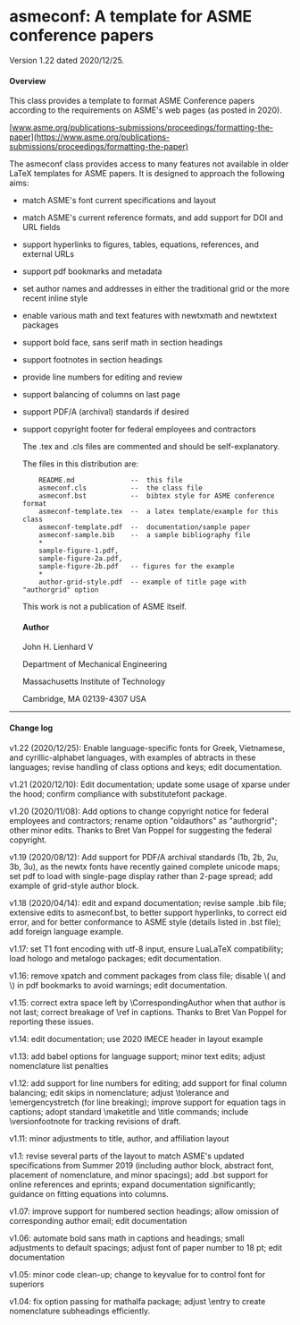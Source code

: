  
  # asmeconf: A template for ASME conference papers #
 
  Version 1.22 dated 2020/12/25.

  #### Overview ####
  This class provides a template to format ASME Conference papers according to
  the requirements on ASME's web pages (as posted in 2020).
  
  [www.asme.org/publications-submissions/proceedings/formatting-the-paper](https://www.asme.org/publications-submissions/proceedings/formatting-the-paper)
  
  The asmeconf class provides access to many features not available in older LaTeX templates for ASME papers. It is designed to approach the following aims:

- match ASME's font current specifications and layout

- match ASME's current reference formats, and add support for DOI and URL fields

- support hyperlinks to figures, tables, equations, references, and external URLs

- support pdf bookmarks and metadata

- set author names and addresses in either the traditional grid or the more recent inline style

- enable various math and text features with newtxmath and newtxtext packages

- support bold face, sans serif math in section headings

- support footnotes in section headings

- provide line numbers for editing and review

- support balancing of columns on last page

- support PDF/A (archival) standards if desired

- support copyright footer for federal employees and contractors

  The .tex and .cls files are commented and should be self-explanatory.

  The files in this distribution are:

          README.md              --  this file
          asmeconf.cls           --  the class file
          asmeconf.bst           --  bibtex style for ASME conference format
          asmeconf-template.tex  --  a latex template/example for this class
          asmeconf-template.pdf  --  documentation/sample paper
          asmeconf-sample.bib    --  a sample bibliography file
          *
          sample-figure-1.pdf, 
          sample-figure-2a.pdf, 
          sample-figure-2b.pdf   -- figures for the example
          *
          author-grid-style.pdf  -- example of title page with "authorgrid" option

  This work is not a publication of ASME itself. 
  
  #### Author ####
  
  John H. Lienhard V
  
  Department of Mechanical Engineering
          
  Massachusetts Institute of Technology
          
  Cambridge, MA 02139-4307 USA


 ---
 
 #### Change log ####

 v1.22 (2020/12/25): Enable language-specific fonts for Greek, Vietnamese, and cyrillic-alphabet languages, with examples of abtracts in these languages; revise handling of class options and keys; edit documentation.

 v1.21 (2020/12/10): Edit documentation; update some usage of xparse under the hood; confirm compliance with substitutefont package. 
 
 v1.20 (2020/11/08): Add options to change copyright notice for federal employees and contractors; rename option "oldauthors" as "authorgrid"; other minor edits. Thanks to Bret Van Poppel for suggesting the federal copyright.
 
 v1.19 (2020/08/12): Add support for PDF/A archival standards (1b, 2b, 2u, 3b, 3u), as the newtx fonts have recently gained complete unicode maps; set pdf to load with single-page display rather than 2-page spread; add example of grid-style author block.
 
 v1.18 (2020/04/14): edit and expand documentation; revise sample .bib file; extensive edits to asmeconf.bst, to better support hyperlinks, to correct eid error, and for better conformance to ASME style (details listed in .bst file); add foreign language example.
 
 v1.17: set T1 font encoding with utf-8 input, ensure LuaLaTeX compatibility; load hologo and metalogo packages; edit documentation.
 
 v1.16: remove xpatch and comment packages from class file; disable \\( and \\) in pdf bookmarks to avoid warnings; edit documentation.
 
 v1.15: correct extra space left by \\CorrespondingAuthor when that author is not last; correct breakage of \\ref in captions.  Thanks to Bret Van Poppel for reporting these issues.
 
 v1.14: edit documentation; use 2020 IMECE header in layout example
 
 v1.13: add babel options for language support; minor text edits; adjust nomenclature list penalties
 
 v1.12: add support for line numbers for editing; add support for final column balancing; edit skips in nomenclature; adjust \\tolerance and \\emergencystretch (for line breaking); improve support for equation tags in captions; adopt standard \\maketitle and \\title commands; include \\versionfootnote for tracking revisions of draft.
  
 v1.11: minor adjustments to title, author, and affiliation layout
 
 v1.1:  revise several parts of the layout to match ASME's updated specifications from Summer 2019 (including author block, abstract font, placement of nomenclature, and minor spacings); add .bst support for online references and eprints; expand documentation significantly; guidance on fitting equations into columns. 
 
 v1.07: improve support for numbered section headings; allow omission of corresponding author email; edit documentation
 
 v1.06: automate bold sans math in captions and headings; small adjustments to default spacings; adjust font of paper number to 18 pt; edit documentation
 
 v1.05: minor code clean-up; change to keyvalue for to control font for superiors
 
 v1.04: fix option passing for mathalfa package; adjust \\entry to create nomenclature subheadings efficiently.
